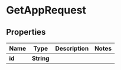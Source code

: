 

# GetAppRequest


## Properties

| Name | Type | Description | Notes |
|------------ | ------------- | ------------- | -------------|
|**id** | **String** |  |  |



